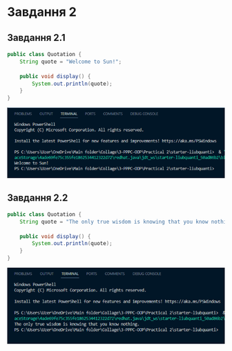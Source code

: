 # Завдання 2

## Завдання 2.1

```java
public class Quotation {
    String quote = "Welcome to Sun!";

    public void display() {
        System.out.println(quote);
    }
}
```

![Task1.1](task2.1.png)

## Завдання 2.2

```java
public class Quotation {
    String quote = "The only true wisdom is knowing that you know nothing.";

    public void display() {
        System.out.println(quote);
    }
}
```

![task1.2](task2.2.png)
